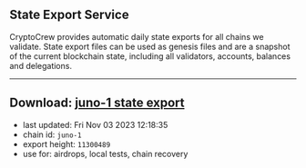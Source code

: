 ## State Export Service
CryptoCrew provides automatic daily state exports for all chains we validate. State export files can be used as genesis files and are a snapshot of the current blockchain state, including all validators, accounts, balances and delegations.

---
**Download: [juno-1 state export](https://dl.ccvalidators.com/SERVICE/juno/juno-1_export_11300489.json)**
---

- last updated: Fri Nov 03 2023 12:18:35
- chain id: `juno-1`
- export height: `11300489`
- use for: airdrops, local tests, chain recovery
